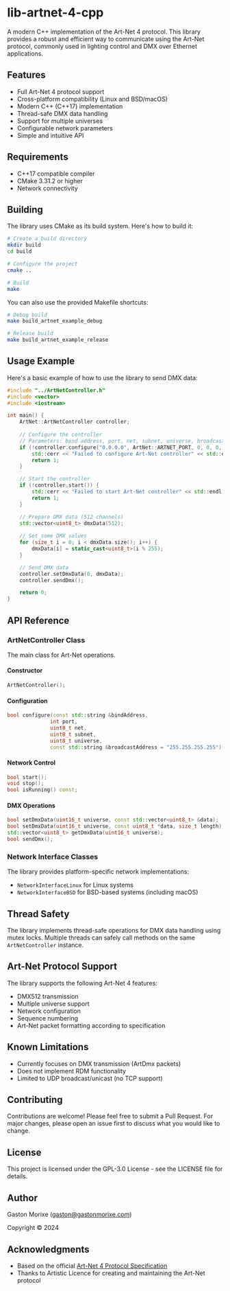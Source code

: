 # lib-artnet-4-cpp

A modern C++ implementation of the Art-Net 4 protocol. This library provides a robust and efficient way to communicate using the Art-Net protocol, commonly used in lighting control and DMX over Ethernet applications.

## Features

- Full Art-Net 4 protocol support
- Cross-platform compatibility (Linux and BSD/macOS)
- Modern C++ (C++17) implementation
- Thread-safe DMX data handling
- Support for multiple universes
- Configurable network parameters
- Simple and intuitive API

## Requirements

- C++17 compatible compiler
- CMake 3.31.2 or higher
- Network connectivity

## Building

The library uses CMake as its build system. Here's how to build it:

```bash
# Create a build directory
mkdir build
cd build

# Configure the project
cmake ..

# Build
make
```

You can also use the provided Makefile shortcuts:

```bash
# Debug build
make build_artnet_example_debug

# Release build
make build_artnet_example_release
```

## Usage Example

Here's a basic example of how to use the library to send DMX data:

```cpp
#include "../ArtNetController.h"
#include <vector>
#include <iostream>

int main() {
    ArtNet::ArtNetController controller;
    
    // Configure the controller
    // Parameters: bind address, port, net, subnet, universe, broadcast address
    if (!controller.configure("0.0.0.0", ArtNet::ARTNET_PORT, 0, 0, 0, "192.168.0.255")) {
        std::cerr << "Failed to configure Art-Net controller" << std::endl;
        return 1;
    }

    // Start the controller
    if (!controller.start()) {
        std::cerr << "Failed to start Art-Net controller" << std::endl;
        return 1;
    }

    // Prepare DMX data (512 channels)
    std::vector<uint8_t> dmxData(512);
    
    // Set some DMX values
    for (size_t i = 0; i < dmxData.size(); i++) {
        dmxData[i] = static_cast<uint8_t>(i % 255);
    }

    // Send DMX data
    controller.setDmxData(0, dmxData);
    controller.sendDmx();

    return 0;
}
```

## API Reference

### ArtNetController Class

The main class for Art-Net operations.

#### Constructor
```cpp
ArtNetController();
```

#### Configuration
```cpp
bool configure(const std::string &bindAddress, 
              int port,
              uint8_t net,
              uint8_t subnet,
              uint8_t universe,
              const std::string &broadcastAddress = "255.255.255.255");
```

#### Network Control
```cpp
bool start();
void stop();
bool isRunning() const;
```

#### DMX Operations
```cpp
bool setDmxData(uint16_t universe, const std::vector<uint8_t> &data);
bool setDmxData(uint16_t universe, const uint8_t *data, size_t length);
std::vector<uint8_t> getDmxData(uint16_t universe);
bool sendDmx();
```

### Network Interface Classes

The library provides platform-specific network implementations:
- `NetworkInterfaceLinux` for Linux systems
- `NetworkInterfaceBSD` for BSD-based systems (including macOS)

## Thread Safety

The library implements thread-safe operations for DMX data handling using mutex locks. Multiple threads can safely call methods on the same `ArtNetController` instance.

## Art-Net Protocol Support

The library supports the following Art-Net 4 features:
- DMX512 transmission
- Multiple universe support
- Network configuration
- Sequence numbering
- Art-Net packet formatting according to specification

## Known Limitations

- Currently focuses on DMX transmission (ArtDmx packets)
- Does not implement RDM functionality
- Limited to UDP broadcast/unicast (no TCP support)

## Contributing

Contributions are welcome! Please feel free to submit a Pull Request. For major changes, please open an issue first to discuss what you would like to change.

## License

This project is licensed under the GPL-3.0 License - see the LICENSE file for details.

## Author

Gaston Morixe (gaston@gastonmorixe.com)

Copyright © 2024

## Acknowledgments

- Based on the official [Art-Net 4 Protocol Specification](https://artisticlicence.com/WebSiteMaster/User%20Guides/art-net.pdf)
- Thanks to Artistic Licence for creating and maintaining the Art-Net protocol